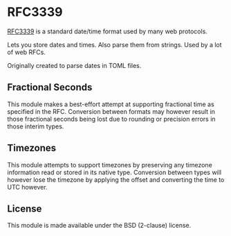 # RFC3339

[RFC3339](https://www.ietf.org/rfc/rfc3339.txt) is a standard date/time
format used by many web protocols.

Lets you store dates and times. Also parse them from strings. Used by a
lot of web RFCs.

Originally created to parse dates in TOML files.

## Fractional Seconds

This module makes a best-effort attempt at supporting fractional time as
specified in the RFC. Conversion between formats may however result in
those fractional seconds being lost due to rounding or precision errors
in those interim types.

## Timezones

This module attempts to support timezones by preserving any timezone
information read or stored in its native type. Conversion between types
will however lose the timezone by applying the offset and converting the
time to UTC however.

## License

This module is made available under the BSD (2-clause) license.


